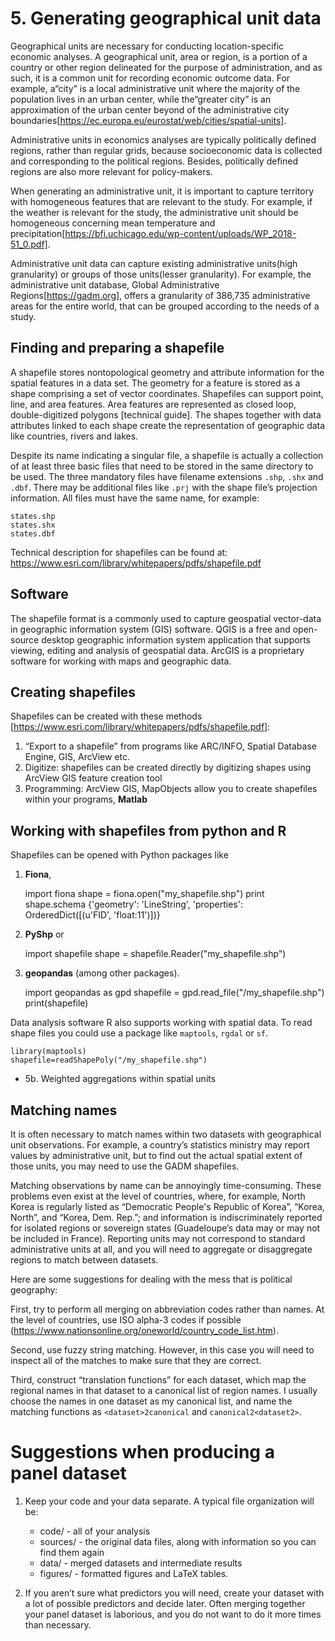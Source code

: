 # 5. Generating geographical unit data


Geographical units are necessary for conducting location-specific economic analyses. A geographical unit, area or region, is a portion of a country or other region delineated for the purpose of administration, and as such, it is a common unit for recording economic outcome data.  For example, a“city” is a local administrative unit where the majority of the population lives in an urban center, while the“greater city” is an approximation of the urban center beyond of the administrative city boundaries[https://ec.europa.eu/eurostat/web/cities/spatial-units].

 Administrative units in economics analyses are typically politically defined regions, rather than regular grids, because socioeconomic data is collected and corresponding to the political regions. Besides, politically defined regions are also more relevant for policy-makers.

 When generating an administrative unit, it is important to capture territory with homogeneous features that are relevant to the study. For example, if the weather is relevant for the study, the administrative unit should be homogeneous concerning mean temperature and precipitation[https://bfi.uchicago.edu/wp-content/uploads/WP_2018-51_0.pdf].

 Administrative unit data can capture existing administrative units(high granularity) or groups of those units(lesser granularity). For example, the administrative unit database, Global Administrative Regions[https://gadm.org], offers a granularity of 386,735 administrative areas for the entire world, that can be grouped according to the needs of a study.


## Finding and preparing a shapefile


A shapefile stores nontopological geometry and attribute information for the spatial features in a data set. The geometry for a feature is stored as a shape comprising a set of vector coordinates. Shapefiles can support point, line, and area features. Area features are represented as closed loop, double-digitized polygons [technical guide]. The shapes together with data attributes linked to each shape create the representation of geographic data like countries, rivers and lakes.

Despite its name indicating a singular file, a shapefile is actually a collection of at least three basic files that need to be stored in the same directory to be used. The three mandatory files have filename extensions `.shp`, `.shx` and `.dbf`. There may be additional files like `.prj` with the shape file’s projection information. All files must have the same name, for example:


    states.shp
    states.shx
    states.dbf


Technical description for shapefiles can be found at: https://www.esri.com/library/whitepapers/pdfs/shapefile.pdf


## Software

The shapefile format is a commonly used to capture geospatial vector-data in geographic information system (GIS) software. QGIS is a free and open-source desktop geographic information system application that supports viewing, editing and analysis of geospatial data. ArcGIS is a proprietary software for working with maps and geographic data.

## Creating shapefiles

Shapefiles can be created with these methods [https://www.esri.com/library/whitepapers/pdfs/shapefile.pdf]:


1. “Export to a shapefile” from programs like ARC/INFO, Spatial Database Engine, GIS, ArcView etc.
2. Digitize: shapefiles can be created directly by digitizing shapes using ArcView GIS feature creation tool
3. Programming: ArcView GIS, MapObjects allow you to create shapefiles within your programs, **Matlab**
## Working with shapefiles from python and R


 Shapefiles can be opened with Python packages like
 1. **Fiona**,


    import fiona
    shape = fiona.open("my_shapefile.shp")
    print shape.schema
    {'geometry': 'LineString', 'properties': OrderedDict([(u'FID', 'float:11')])}


 2. **PyShp** or


    import shapefile
    shape = shapefile.Reader("my_shapefile.shp")


 3. **geopandas** (among other packages).


    import geopandas as gpd
    shapefile = gpd.read_file("/my_shapefile.shp")
    print(shapefile)


 Data analysis software R also supports working with spatial data. To read shape files you could use a package like `maptools`,  `rgdal` or `sf`.


    library(maptools)
    shapefile=readShapePoly("/my_shapefile.shp")


 - 5b. Weighted aggregations within spatial units

## Matching names

It is often necessary to match names within two datasets with geographical unit observations. For example, a country’s statistics ministry may report values by administrative unit, but to find out the actual spatial extent of those units, you may need to use the GADM shapefiles.

Matching observations by name can be annoyingly time-consuming. These problems even exist at the level of countries, where, for example, North Korea is regularly listed as “Democratic People's Republic of Korea”, “Korea, North”, and “Korea, Dem. Rep.”; and information is indiscriminately reported for isolated regions or sovereign states (Guadeloupe’s data may or may not be included in France). Reporting units may not correspond to standard administrative units at all, and you will need to aggregate or disaggregate regions to match between datasets.

Here are some suggestions for dealing with the mess that is political geography:

First, try to perform all merging on abbreviation codes rather than names. At the level of countries, use ISO alpha-3 codes if possible (https://www.nationsonline.org/oneworld/country_code_list.htm).

Second, use fuzzy string matching. However, in this case you will need to inspect all of the matches to make sure that they are correct.

Third, construct “translation functions” for each dataset, which map the regional names in that dataset to a canonical list of region names. I usually choose the names in one dataset as my canonical list, and name the matching functions as `<dataset>2canonical` and `canonical2<dataset2>`.

# Suggestions when producing a panel dataset
1. Keep your code and your data separate. A typical file organization will be:
    - code/ - all of your analysis
    - sources/ - the original data files, along with information so you can find them again
    - data/ - merged datasets and intermediate results
    - figures/ - formatted figures and LaTeX tables.

2. If you aren’t sure what predictors you will need, create your dataset with a lot of possible predictors and decide later. Often merging together your panel dataset is laborious, and you do not want to do it more times than necessary.

